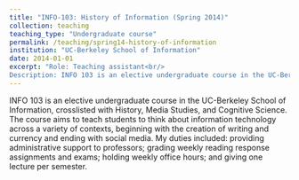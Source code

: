 ```yaml
---
title: "INFO-103: History of Information (Spring 2014)"
collection: teaching
teaching_type: "Undergraduate course"
permalink: /teaching/spring14-history-of-information
institution: "UC-Berkeley School of Information"
date: 2014-01-01
excerpt: "Role: Teaching assistant<br/>
Description: INFO 103 is an elective undergraduate course in the UC-Berkeley School of Information, crosslisted with History, Media Studies, and Cognitive Science."
---
```


INFO 103 is an elective undergraduate course in the UC-Berkeley School of Information, crosslisted with History, Media Studies, and Cognitive Science. The course aims to teach students to think about information technology across a variety of contexts, beginning with the creation of writing and currency and ending with social media. My duties included: providing administrative support to professors; grading weekly reading response assignments and exams; holding weekly office hours; and giving one lecture per semester.
